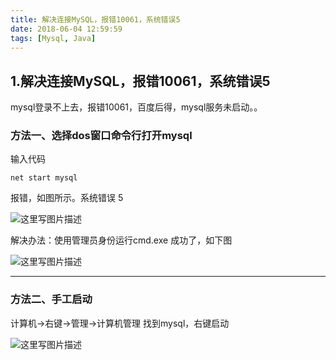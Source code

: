 ```yaml
---
title: 解决连接MySQL，报错10061，系统错误5
date: 2018-06-04 12:59:59
tags: [Mysql, Java]
---
```

## 1.解决连接MySQL，报错10061，系统错误5

<!--more-->

mysql登录不上去，报错10061，百度后得，mysql服务未启动。。

### 方法一、选择dos窗口命令行打开mysql

输入代码

```
net start mysql
```

报错，如图所示。系统错误 5


![这里写图片描述](http://p3qhnc0eg.bkt.clouddn.com/mysql_error5.png)


解决办法：使用管理员身份运行cmd.exe
成功了，如下图

![这里写图片描述](http://p3qhnc0eg.bkt.clouddn.com/mysql_error5_success.png)


-----
### 方法二、手工启动

计算机->右键->管理->计算机管理
找到mysql，右键启动

![这里写图片描述](http://p3qhnc0eg.bkt.clouddn.com/mysql_error5_a.png)